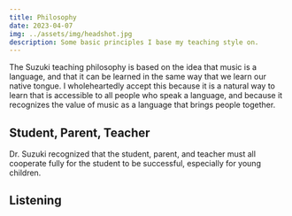 ```yaml
---
title: Philosophy
date: 2023-04-07
img: ../assets/img/headshot.jpg
description: Some basic principles I base my teaching style on.
---
```


The Suzuki teaching philosophy is based on the idea that music is a language, and that it can be learned in the same way that we learn our native tongue. I wholeheartedly accept this because it is a natural way to learn that is accessible to all people who speak a language, and because it recognizes the value of music as a language that brings people together.

## Student, Parent, Teacher
Dr. Suzuki recognized that the student, parent, and teacher must all cooperate fully for the student to be successful, especially for young children. 

## Listening


